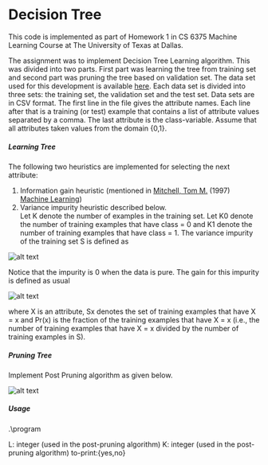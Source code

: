 # Decision Tree 

This code is implemented as part of Homework 1 in CS 6375 Machine Learning Course at The University of Texas at Dallas.

The assignment was to implement Decision Tree Learning algorithm. This was divided into two parts. First part was learning the tree from training set and second part was pruning the tree based on validation set. The data set used for this development is available [here](http://www.hlt.utdallas.edu/~vgogate/ml/2018s/homeworks.html). Each data set is divided into three sets: the training set, the validation set and the test set. Data sets are in CSV format. The first line in the file gives the attribute names. Each line after that is a training (or test) example that contains a list of attribute values separated by a comma. The last attribute is the class-variable. Assume that all attributes taken values from the domain {0,1}.

##### Learning Tree
The following two heuristics are implemented for selecting the next attribute:

1. Information gain heuristic (mentioned in [Mitchell, Tom M.](http://www.cs.cmu.edu/~tom/) (1997) [Machine Learning](https://www.cs.cmu.edu/~tom/mlbook.html))
2. Variance impurity heuristic described below.  
Let K denote the number of examples in the training set. Let K0 denote the number of training examples that have class = 0 and K1 denote the number of training examples that have class = 1. The variance impurity of the training set S is defined as

 ![alt text](https://github.com/harshakokel/Machine-Learning/blob/master/Assets/variance-impurity-equation.png "Variance Impurity equation")

Notice that the impurity is 0 when the data is pure. The gain for this impurity is defined as usual

 ![alt text](https://github.com/harshakokel/Machine-Learning/blob/master/Assets/information-gain-equation.png "Information Gain equation")

where X is an attribute, Sx denotes the set of training examples that have X = x and Pr(x) is the fraction of the training examples that have X = x (i.e., the number of training examples that have X = x divided by the number of training examples in S).

##### Pruning Tree
Implement Post Pruning algorithm as given below.

 ![alt text](https://github.com/harshakokel/Machine-Learning/blob/master/Assets/post-pruning-algo.png, "Post Pruning Algorithm")
 
##### Usage
.\program <L> <K> <training-set> <validation-set> <test-set> <to-print>

L: integer (used in the post-pruning algorithm)
K: integer (used in the post-pruning algorithm)
to-print:{yes,no}

